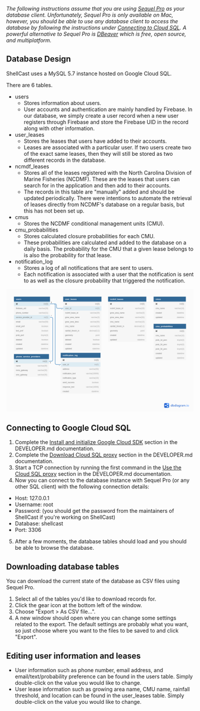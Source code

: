_The following instructions assume that you are using [Sequel Pro](https://sequelpro.com/) as your database client.  Unfortunately, Sequel Pro is only available on Mac, however, you should be able to use any database client to access the database by following the instructions under [Connecting to Cloud SQL](#connecting-to-cloud-sql).  A powerful alternative to Sequel Pro is [DBeaver](https://dbeaver.io/) which is free, open source, and multiplatform._

## Database Design
ShellCast uses a MySQL 5.7 instance hosted on Google Cloud SQL.

There are 6 tables.
- users
  - Stores information about users.
  - User accounts and authentication are mainly handled by Firebase.  In our database, we simply create a user record when a new user registers through Firebase and store the Firebase UID in the record along with other information.
- user_leases
  - Stores the leases that users have added to their accounts.
  - Leases are associated with a particular user.  If two users create two of the exact same leases, then they will still be stored as two different records in the database.
- ncmdf_leases
  - Stores all of the leases registered with the North Carolina Division of Marine Fisheries (NCDMF).  These are the leases that users can search for in the application and then add to their accounts.
  - The records in this table are "manually" added and should be updated periodically.  There were intentions to automate the retrieval of leases directly from NCDMF's database on a regular basis, but this has not been set up.
- cmus
  - Stores the NCDMF conditional management units (CMU).
- cmu_probabilities
  - Stores calculated closure probabilities for each CMU.
  - These probabilities are calculated and added to the database on a daily basis.  The probability for the CMU that a given lease belongs to is also the probability for that lease.
- notification_log
  - Stores a log of all notifications that are sent to users.
  - Each notification is associated with a user that the notification is sent to as well as the closure probability that triggered the notification.

![A diagram showing the fields for each database table and the relationships between them.](images/database_diagram.png)

## Connecting to Google Cloud SQL
1. Complete the [Install and initialize Google Cloud SDK](DEVELOPER.md#install-and-initialize-google-cloud-sdk) section in the DEVELOPER.md documentation.
2. Complete the [Download Cloud SQL proxy](DEVELOPER.md#download-cloud-sql-proxy) section in the DEVELOPER.md documentation.
3. Start a TCP connection by running the first command in the [Use the Cloud SQL proxy](DEVELOPER.md#use-the-cloud-sql-proxy-tcp-and-unix-socket) section in the DEVELOPER.md documentation.
4. Now you can connect to the database instance with Sequel Pro (or any other SQL client) with the following connection details:
  - Host: 127.0.0.1
  - Username: root
  - Password: (you should get the password from the maintainers of ShellCast if you're working on ShellCast)
  - Database: shellcast
  - Port: 3306
5. After a few moments, the database tables should load and you should be able to browse the database.

## Downloading database tables
You can download the current state of the database as CSV files using Sequel Pro.
1. Select all of the tables you'd like to download records for.
2. Click the gear icon at the bottom left of the window.
3. Choose "Export > As CSV file...".
4. A new window should open where you can change some settings related to the export.  The default settings are probably what you want, so just choose where you want to the files to be saved to and click "Export".

## Editing user information and leases
- User information such as phone number, email address, and email/text/probability preference can be found in the users table.  Simply double-click on the value you would like to change.
- User lease information such as growing area name, CMU name, rainfall threshold, and location can be found in the user_leases table.  Simply double-click on the value you would like to change.
